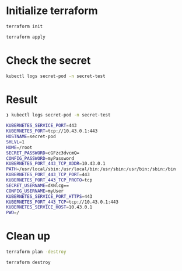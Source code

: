 # Initialize terraform

```bash
terraform init
```
```bash
terraform apply
```

# Check the secret

```bash
kubectl logs secret-pod -n secret-test
```

# Result
```bash
❯ kubectl logs secret-pod -n secret-test

KUBERNETES_SERVICE_PORT=443
KUBERNETES_PORT=tcp://10.43.0.1:443
HOSTNAME=secret-pod
SHLVL=1
HOME=/root
SECRET_PASSWORD=cGFzc3dvcmQ=
CONFIG_PASSWORD=myPassword
KUBERNETES_PORT_443_TCP_ADDR=10.43.0.1
PATH=/usr/local/sbin:/usr/local/bin:/usr/sbin:/usr/bin:/sbin:/bin
KUBERNETES_PORT_443_TCP_PORT=443
KUBERNETES_PORT_443_TCP_PROTO=tcp
SECRET_USERNAME=dXNlcg==
CONFIG_USERNAME=myUser
KUBERNETES_SERVICE_PORT_HTTPS=443
KUBERNETES_PORT_443_TCP=tcp://10.43.0.1:443
KUBERNETES_SERVICE_HOST=10.43.0.1
PWD=/
```

# Clean up

```bash
terraform plan -destroy
```

```bash
terraform destroy
```
